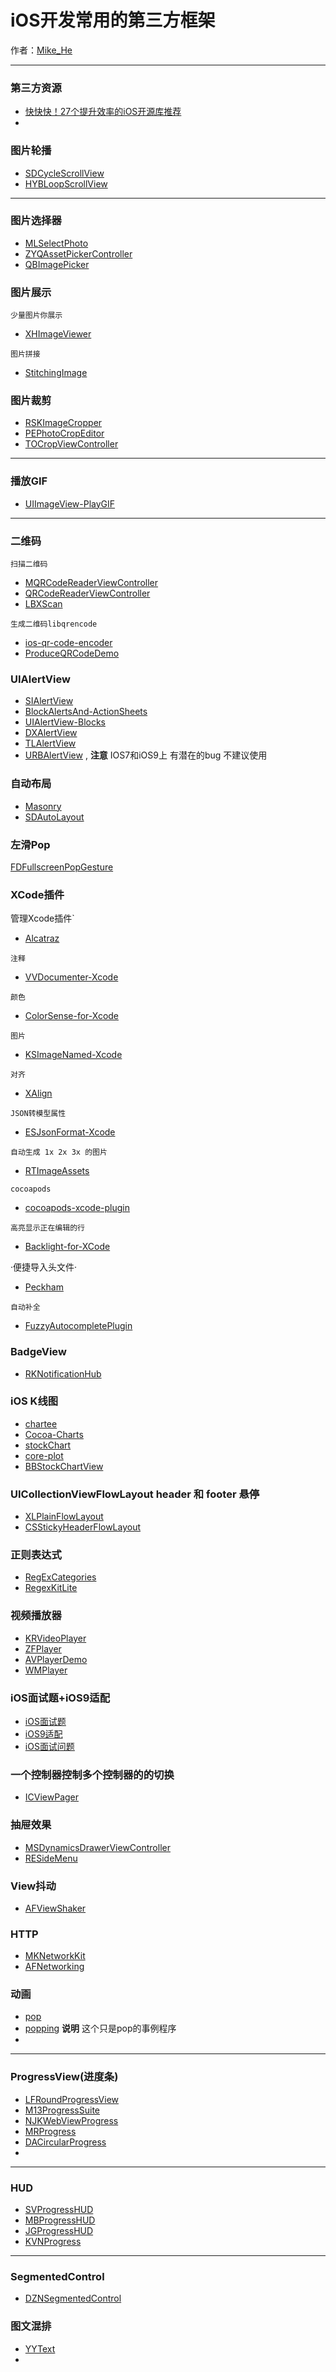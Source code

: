 # iOS开发常用的第三方框架

作者：[Mike_He](https://github.com/CoderMikeHe)   
 
---

### 第三方资源
* [快快快！27个提升效率的iOS开源库推荐](http://www.csdn.net/article/2015-07-21/2825264-27-ios-open-source-libraries/5#0-tsina-1-41498-397232819ff9a47a7b7e80a40613cfe1)
* 




### 图片轮播
* [SDCycleScrollView](https://github.com/gsdios/SDCycleScrollView)  
* [HYBLoopScrollView](https://github.com/CoderJackyHuang/HYBLoopScrollView)
---

### 图片选择器 
* [MLSelectPhoto](https://github.com/MakeZL/MLSelectPhoto)
* [ZYQAssetPickerController](https://github.com/heroims/ZYQAssetPickerController)
* [QBImagePicker](https://github.com/questbeat/QBImagePicker)  

### 图片展示
`少量图片你展示`
* [XHImageViewer](https://github.com/JackTeam/XHImageViewer)

`图片拼接`
* [StitchingImage](https://github.com/zhengjinghua/StitchingImage)


### 图片裁剪
* [RSKImageCropper](https://github.com/ruslanskorb/RSKImageCropper)
* [PEPhotoCropEditor](https://github.com/kishikawakatsumi/PEPhotoCropEditor)
* [TOCropViewController](https://github.com/TimOliver/TOCropViewController)
---
### 播放GIF
* [UIImageView-PlayGIF](https://github.com/yfme/UIImageView-PlayGIF)

---
### 二维码
`扫描二维码`
* [MQRCodeReaderViewController](https://github.com/zhengjinghua/MQRCodeReaderViewController) 
* [QRCodeReaderViewController](https://github.com/yannickl/QRCodeReaderViewController)    
* [LBXScan](https://github.com/MxABC/LBXScan)   

`生成二维码libqrencode`
* [ios-qr-code-encoder](https://github.com/moqod/ios-qr-code-encoder)
* [ProduceQRCodeDemo](https://github.com/MartinLi841538513/ProduceQRCodeDemo)



### UIAlertView
* [SIAlertView](https://github.com/Sumi-Interactive/SIAlertView)
* [BlockAlertsAnd-ActionSheets](https://github.com/gpambrozio/BlockAlertsAnd-ActionSheets)
* [UIAlertView-Blocks](https://github.com/jivadevoe/UIAlertView-Blocks)
* [DXAlertView](https://github.com/xiekw2010/DXAlertView) 
* [TLAlertView](https://github.com/tLewisII/TLAlertView) 
* [URBAlertView](https://github.com/u10int/URBAlertView) ,  **注意** IOS7和iOS9上 有潜在的bug 不建议使用
### 自动布局
* [Masonry](https://github.com/SnapKit/Masonry)
* [SDAutoLayout](https://github.com/gsdios/SDAutoLayout)

### 左滑Pop
[FDFullscreenPopGesture](https://github.com/forkingdog/FDFullscreenPopGesture)

### XCode插件
管理Xcode插件`
* [Alcatraz](https://github.com/alcatraz/Alcatraz)  

`注释`  
* [VVDocumenter-Xcode ](https://github.com/onevcat/VVDocumenter-Xcode )

`颜色`
* [ColorSense-for-Xcode](https://github.com/omz/ColorSense-for-Xcode)

`图片`
* [KSImageNamed-Xcode](https://github.com/ksuther/KSImageNamed-Xcode)

`对齐`
* [XAlign](https://github.com/qfish/XAlign)

`JSON转模型属性`
* [ESJsonFormat-Xcode](https://github.com/EnjoySR/ESJsonFormat-Xcode)

`自动生成 1x 2x 3x 的图片`
* [RTImageAssets](https://github.com/rickytan/RTImageAssets)

`cocoapods`
* [cocoapods-xcode-plugin](https://github.com/kattrali/cocoapods-xcode-plugin)

`高亮显示正在编辑的行`
* [Backlight-for-XCode](https://github.com/limejelly/Backlight-for-XCode)

·便捷导入头文件·
* [Peckham](https://github.com/markohlebar/Peckham)

`自动补全`
* [FuzzyAutocompletePlugin](https://github.com/FuzzyAutocomplete/FuzzyAutocompletePlugin)

### BadgeView
* [RKNotificationHub](https://github.com/cwRichardKim/RKNotificationHub)

### iOS K线图
* [chartee](https://github.com/zhiyu/chartee)  
* [Cocoa-Charts](https://github.com/limccn/Cocoa-Charts) 
* [stockChart](https://github.com/dangfm/stockChart)  
* [core-plot](https://github.com/core-plot/core-plot)
* [BBStockChartView](https://github.com/chenxiaoyu3/BBStockChartView) 


### UICollectionViewFlowLayout  header 和 footer 悬停
* [XLPlainFlowLayout](https://github.com/HebeTienCoder/XLPlainFlowLayout) 
* [CSStickyHeaderFlowLayout](https://github.com/jamztang/CSStickyHeaderFlowLayout)

### 正则表达式
* [RegExCategories](https://github.com/bendytree/Objective-C-RegEx-Categories) 
* [RegexKitLite](https://github.com/wezm/RegexKitLite)

### 视频播放器
* [KRVideoPlayer](https://github.com/36Kr-Mobile/KRVideoPlayer)
* [ZFPlayer](https://github.com/renzifeng/ZFPlayer)
* [AVPlayerDemo](https://github.com/mzds/AVPlayerDemo)
* [WMPlayer](https://github.com/zhengwenming/WMPlayer)

### iOS面试题+iOS9适配
* [iOS面试题](https://github.com/ChenYilong/iOSInterviewQuestions)
* [iOS9适配](https://github.com/ChenYilong/iOS9AdaptationTips)
* [iOS面试问题](https://github.com/lzyy/iOS-Developer-Interview-Questions)

### 一个控制器控制多个控制器的的切换
* [ICViewPager](https://github.com/iltercengiz/ICViewPager)

### 抽屉效果
* [MSDynamicsDrawerViewController](https://github.com/erichoracek/MSDynamicsDrawerViewController)  
* [RESideMenu](https://github.com/romaonthego/RESideMenu)

### View抖动
* [AFViewShaker](https://github.com/ArtFeel/AFViewShaker)

### HTTP
* [MKNetworkKit](https://github.com/MugunthKumar/MKNetworkKit)
* [AFNetworking](https://github.com/AFNetworking/AFNetworking)


### 动画 
* [pop](https://github.com/facebook/pop)
* [popping](https://github.com/schneiderandre/popping) **说明** 这个只是pop的事例程序
* 
---

### ProgressView(进度条)
* [LFRoundProgressView](https://github.com/shiqiang124/LFRoundProgressView)
* [M13ProgressSuite](https://github.com/Marxon13/M13ProgressSuite)
* [NJKWebViewProgress](https://github.com/ninjinkun/NJKWebViewProgress)
* [MRProgress](https://github.com/mrackwitz/MRProgress)
* [DACircularProgress](https://github.com/danielamitay/DACircularProgress)
* 
---
### HUD
* [SVProgressHUD](https://github.com/SVProgressHUD/SVProgressHUD)
* [MBProgressHUD](https://github.com/jdg/MBProgressHUD)
* [JGProgressHUD](https://github.com/JonasGessner/JGProgressHUD)
* [KVNProgress](https://github.com/AssistoLab/KVNProgress)

---
### SegmentedControl
* [DZNSegmentedControl](https://github.com/dzenbot/DZNSegmentedControl)


### 图文混排
* [YYText](https://github.com/ibireme/YYText)
* 






















